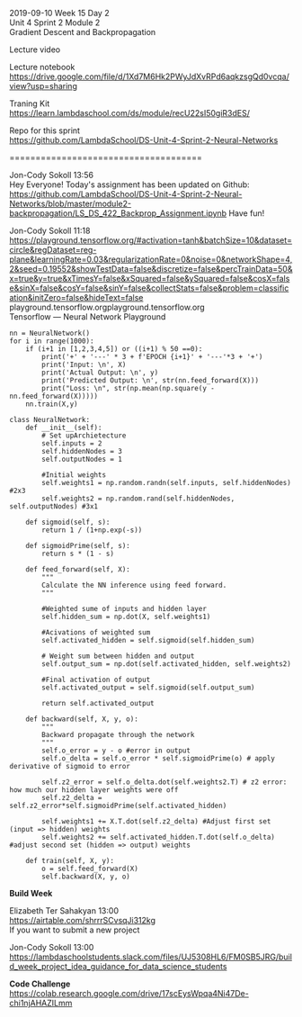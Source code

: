 2019-09-10 Week 15 Day 2  
Unit 4 Sprint 2 Module 2  
Gradient Descent and Backpropagation      

Lecture video  
<to be updated>  

Lecture notebook   
https://drive.google.com/file/d/1Xd7M6Hk2PWyJdXvRPd6aqkzsgQd0vcqa/view?usp=sharing  

Traning Kit   
https://learn.lambdaschool.com/ds/module/recU22sI50giR3dES/      

Repo for this sprint  
https://github.com/LambdaSchool/DS-Unit-4-Sprint-2-Neural-Networks  

=====================================

Jon-Cody Sokoll 13:56   
Hey Everyone! Today's assignment has been updated on Github:     
https://github.com/LambdaSchool/DS-Unit-4-Sprint-2-Neural-Networks/blob/master/module2-backpropagation/LS_DS_422_Backprop_Assignment.ipynb
Have fun!   

Jon-Cody Sokoll 11:18   
https://playground.tensorflow.org/#activation=tanh&batchSize=10&dataset=circle&regDataset=reg-plane&learningRate=0.03&regularizationRate=0&noise=0&networkShape=4,2&seed=0.19552&showTestData=false&discretize=false&percTrainData=50&x=true&y=true&xTimesY=false&xSquared=false&ySquared=false&cosX=false&sinX=false&cosY=false&sinY=false&collectStats=false&problem=classification&initZero=false&hideText=false   
playground.tensorflow.orgplayground.tensorflow.org   
Tensorflow — Neural Network Playground  

```
nn = NeuralNetwork()
for i in range(1000):
    if (i+1 in [1,2,3,4,5]) or ((i+1) % 50 ==0):
        print('+' + '---' * 3 + f'EPOCH {i+1}' + '---'*3 + '+')
        print('Input: \n', X)
        print('Actual Output: \n', y)
        print('Predicted Output: \n', str(nn.feed_forward(X)))
        print("Loss: \n", str(np.mean(np.square(y - nn.feed_forward(X)))))
    nn.train(X,y)
```

```
class NeuralNetwork: 
    def __init__(self):
        # Set upArchietecture 
        self.inputs = 2
        self.hiddenNodes = 3
        self.outputNodes = 1
        
        #Initial weights
        self.weights1 = np.random.randn(self.inputs, self.hiddenNodes) #2x3
        self.weights2 = np.random.rand(self.hiddenNodes, self.outputNodes) #3x1
    
    def sigmoid(self, s):
        return 1 / (1+np.exp(-s))
    
    def sigmoidPrime(self, s):
        return s * (1 - s)
    
    def feed_forward(self, X):
        """
        Calculate the NN inference using feed forward.
        """
        
        #Weighted sume of inputs and hidden layer
        self.hidden_sum = np.dot(X, self.weights1)
        
        #Acivations of weighted sum
        self.activated_hidden = self.sigmoid(self.hidden_sum)
        
        # Weight sum between hidden and output
        self.output_sum = np.dot(self.activated_hidden, self.weights2)
        
        #Final activation of output
        self.activated_output = self.sigmoid(self.output_sum)
        
        return self.activated_output
    
    def backward(self, X, y, o):
        """
        Backward propagate through the network
        """
        self.o_error = y - o #error in output
        self.o_delta = self.o_error * self.sigmoidPrime(o) # apply derivative of sigmoid to error
        
        self.z2_error = self.o_delta.dot(self.weights2.T) # z2 error: how much our hidden layer weights were off
        self.z2_delta = self.z2_error*self.sigmoidPrime(self.activated_hidden)
        
        self.weights1 += X.T.dot(self.z2_delta) #Adjust first set (input => hidden) weights
        self.weights2 += self.activated_hidden.T.dot(self.o_delta) #adjust second set (hidden => output) weights
        
    def train(self, X, y):
        o = self.feed_forward(X)
        self.backward(X, y, o)
```

**Build Week**

Elizabeth Ter Sahakyan 13:00   
https://airtable.com/shrrrSCvsqJi312kg   
If you want to submit a new project   

Jon-Cody Sokoll 13:00   
https://lambdaschoolstudents.slack.com/files/UJ5308HL6/FM0SB5JRG/build_week_project_idea_guidance_for_data_science_students    

**Code Challenge**  
https://colab.research.google.com/drive/17scEysWpqa4Ni47De-chi1njAHAZILmm  

